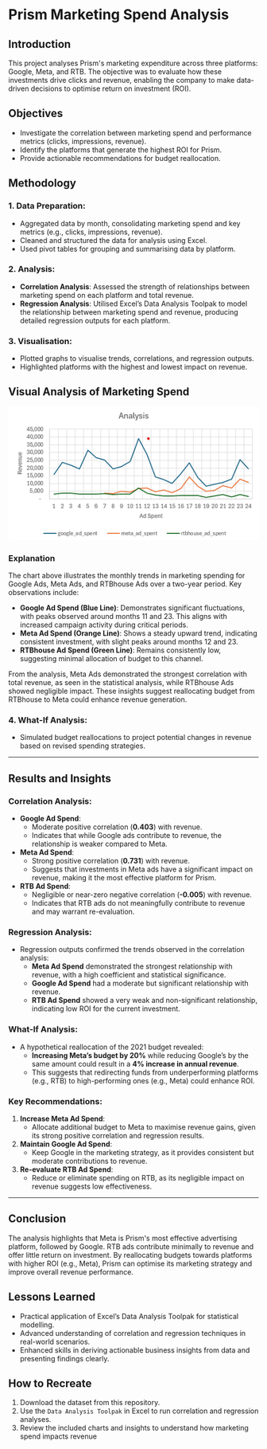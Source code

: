 # Prism Marketing Spend Analysis

## Introduction
This project analyses Prism's marketing expenditure across three platforms: Google, Meta, and RTB. The objective was to evaluate how these investments drive clicks and revenue, enabling the company to make data-driven decisions to optimise return on investment (ROI).

## Objectives
- Investigate the correlation between marketing spend and performance metrics (clicks, impressions, revenue).
- Identify the platforms that generate the highest ROI for Prism.
- Provide actionable recommendations for budget reallocation.

## Methodology
### 1. **Data Preparation**:
   - Aggregated data by month, consolidating marketing spend and key metrics (e.g., clicks, impressions, revenue).
   - Cleaned and structured the data for analysis using Excel.
   - Used pivot tables for grouping and summarising data by platform.

### 2. **Analysis**:
   - **Correlation Analysis**: Assessed the strength of relationships between marketing spend on each platform and total revenue.
   - **Regression Analysis**: Utilised Excel’s Data Analysis Toolpak to model the relationship between marketing spend and revenue, producing detailed regression outputs for each platform.

### 3. **Visualisation**:
   - Plotted graphs to visualise trends, correlations, and regression outputs.
   - Highlighted platforms with the highest and lowest impact on revenue.

 ## Visual Analysis of Marketing Spend

![Marketing Spend Analysis](https://github.com/shravya-nallamilli/-Prism-Marketing-Spend-Analysis/blob/8b41454747bc8ed5df31e28d6333a1a2eca3c541/Chart.Analysis.png)

### Explanation
The chart above illustrates the monthly trends in marketing spending for Google Ads, Meta Ads, and RTBhouse Ads over a two-year period. Key observations include:

- **Google Ad Spend (Blue Line)**: Demonstrates significant fluctuations, with peaks observed around months 11 and 23. This aligns with increased campaign activity during critical periods.
- **Meta Ad Spend (Orange Line)**: Shows a steady upward trend, indicating consistent investment, with slight peaks around months 12 and 23.
- **RTBhouse Ad Spend (Green Line)**: Remains consistently low, suggesting minimal allocation of budget to this channel.

From the analysis, Meta Ads demonstrated the strongest correlation with total revenue, as seen in the statistical analysis, while RTBhouse Ads showed negligible impact. These insights suggest reallocating budget from RTBhouse to Meta could enhance revenue generation.

### 4. **What-If Analysis**:
   - Simulated budget reallocations to project potential changes in revenue based on revised spending strategies.

---

## Results and Insights
### **Correlation Analysis**:
- **Google Ad Spend**:
  - Moderate positive correlation (**0.403**) with revenue.
  - Indicates that while Google ads contribute to revenue, the relationship is weaker compared to Meta.
- **Meta Ad Spend**:
  - Strong positive correlation (**0.731**) with revenue.
  - Suggests that investments in Meta ads have a significant impact on revenue, making it the most effective platform for Prism.
- **RTB Ad Spend**:
  - Negligible or near-zero negative correlation (**-0.005**) with revenue.
  - Indicates that RTB ads do not meaningfully contribute to revenue and may warrant re-evaluation.

### **Regression Analysis**:
- Regression outputs confirmed the trends observed in the correlation analysis:
  - **Meta Ad Spend** demonstrated the strongest relationship with revenue, with a high coefficient and statistical significance.
  - **Google Ad Spend** had a moderate but significant relationship with revenue.
  - **RTB Ad Spend** showed a very weak and non-significant relationship, indicating low ROI for the current investment.

### **What-If Analysis**:
- A hypothetical reallocation of the 2021 budget revealed:
  - **Increasing Meta’s budget by 20%** while reducing Google’s by the same amount could result in a **4% increase in annual revenue**.
  - This suggests that redirecting funds from underperforming platforms (e.g., RTB) to high-performing ones (e.g., Meta) could enhance ROI.

### Key Recommendations:
1. **Increase Meta Ad Spend**:
   - Allocate additional budget to Meta to maximise revenue gains, given its strong positive correlation and regression results.
2. **Maintain Google Ad Spend**:
   - Keep Google in the marketing strategy, as it provides consistent but moderate contributions to revenue.
3. **Re-evaluate RTB Ad Spend**:
   - Reduce or eliminate spending on RTB, as its negligible impact on revenue suggests low effectiveness.

---

## Conclusion
The analysis highlights that Meta is Prism's most effective advertising platform, followed by Google. RTB ads contribute minimally to revenue and offer little return on investment. By reallocating budgets towards platforms with higher ROI (e.g., Meta), Prism can optimise its marketing strategy and improve overall revenue performance.

## Lessons Learned
- Practical application of Excel’s Data Analysis Toolpak for statistical modelling.
- Advanced understanding of correlation and regression techniques in real-world scenarios.
- Enhanced skills in deriving actionable business insights from data and presenting findings clearly.

## How to Recreate
1. Download the dataset from this repository.
2. Use the `Data Analysis Toolpak` in Excel to run correlation and regression analyses.
3. Review the included charts and insights to understand how marketing spend impacts revenue
